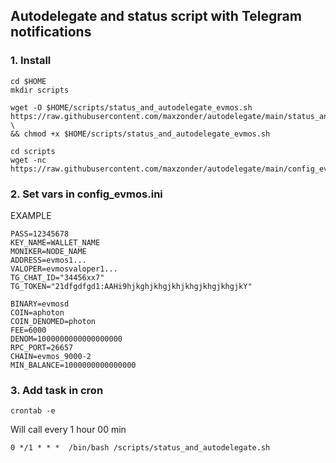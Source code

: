 




## Autodelegate and status script with Telegram notifications

### 1. Install

```
cd $HOME
mkdir scripts

wget -O $HOME/scripts/status_and_autodelegate_evmos.sh https://raw.githubusercontent.com/maxzonder/autodelegate/main/status_and_autodelegate_evmos.sh \
&& chmod +x $HOME/scripts/status_and_autodelegate_evmos.sh

cd scripts
wget -nc https://raw.githubusercontent.com/maxzonder/autodelegate/main/config_evmos.ini
```

### 2. Set vars in config_evmos.ini

EXAMPLE
```
PASS=12345678
KEY_NAME=WALLET_NAME
MONIKER=NODE_NAME
ADDRESS=evmos1... 
VALOPER=evmosvaloper1...
TG_CHAT_ID="34456xx7"
TG_TOKEN="21dfgdfgd1:AAHi9hjkghjkhgjkhjkhgjkhgjkhgjkY"

BINARY=evmosd
COIN=aphoton
COIN_DENOMED=photon
FEE=6000
DENOM=1000000000000000000
RPC_PORT=26657
CHAIN=evmos_9000-2
MIN_BALANCE=1000000000000000
```

### 3. Add task in cron

```
crontab -e
```
 
Will call every 1 hour 00 min

```
0 */1 * * *  /bin/bash /scripts/status_and_autodelegate.sh
```
